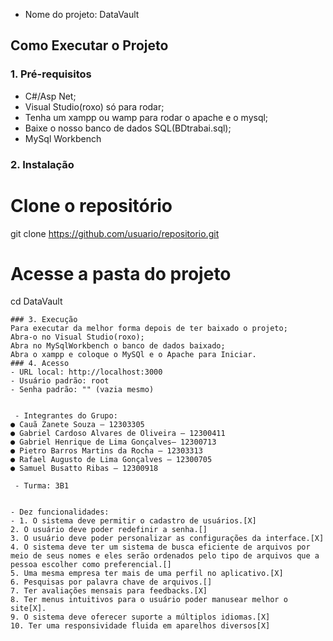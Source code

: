 - Nome do projeto: DataVault

## Como Executar o Projeto

### 1. Pré-requisitos
- C#/Asp Net;
- Visual Studio(roxo) só para rodar;
- Tenha um xampp ou wamp para rodar o apache e o mysql;
- Baixe o nosso banco de dados SQL(BDtrabai.sql);
  <!-- Perdão pelo nome do arquivo --!>
- MySql Workbench

### 2. Instalação
# Clone o repositório
git clone https://github.com/usuario/repositorio.git
# Acesse a pasta do projeto
cd DataVault
```
### 3. Execução
Para executar da melhor forma depois de ter baixado o projeto;
Abra-o no Visual Studio(roxo);
Abra no MySqlWorkbench o banco de dados baixado;
Abra o xampp e coloque o MySQl e o Apache para Iniciar.
### 4. Acesso
- URL local: http://localhost:3000  
- Usuário padrão: root  
- Senha padrão: "" (vazia mesmo)


 - Integrantes do Grupo:
● Cauã Zanete Souza – 12303305
● Gabriel Cardoso Alvares de Oliveira – 12300411
● Gabriel Henrique de Lima Gonçalves– 12300713
● Pietro Barros Martins da Rocha – 12303313
● Rafael Augusto de Lima Gonçalves – 12300705
● Samuel Busatto Ribas – 12300918

 - Turma: 3B1


- Dez funcionalidades:
- 1. O sistema deve permitir o cadastro de usuários.[X]
2. O usuário deve poder redefinir a senha.[]
3. O usuário deve poder personalizar as configurações da interface.[X]
4. O sistema deve ter um sistema de busca eficiente de arquivos por meio de seus nomes e eles serão ordenados pelo tipo de arquivos que a pessoa escolher como preferencial.[]
5. Uma mesma empresa ter mais de uma perfil no aplicativo.[X]
6. Pesquisas por palavra chave de arquivos.[]
7. Ter avaliações mensais para feedbacks.[X]
8. Ter menus intuitivos para o usuário poder manusear melhor o site[X].
9. O sistema deve oferecer suporte a múltiplos idiomas.[X]
10. Ter uma responsividade fluida em aparelhos diversos[X]
